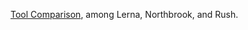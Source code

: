 [Tool Comparison](https://gist.github.com/morewry/d3419a38d74590493042544d4afa49a7), among Lerna, Northbrook, and Rush.
 